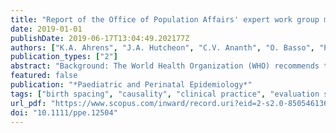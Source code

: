 ```yaml
---
title: "Report of the Office of Population Affairs' expert work group meeting on short birth spacing and adverse pregnancy outcomes: Methodological quality of existing studies and future directions for research"
date: 2019-01-01
publishDate: 2019-06-17T13:04:49.202177Z
authors: ["K.A. Ahrens", "J.A. Hutcheon", "C.V. Ananth", "O. Basso", "P.A. Briss", "C.D. Ferré", "B.N. Frederiksen", "S. Harper", "S. Hernández-Dı́az", "A.H. Hirai", "R.S. Kirby", "M.A. Klebanoff", "L. Lindberg", "S.L. Mumford", "H.D. Nelson", "R.W. Platt", "L.M. Rossen", "A.M. Stuebe", "M.E. Thoma", "C.J. Vladutiu", "S. Moskosky"]
publication_types: ["2"]
abstract: "Background: The World Health Organization (WHO) recommends that women wait at least 24 months after a livebirth before attempting a subsequent pregnancy to reduce the risk of adverse maternal, perinatal, and infant health outcomes. However, the applicability of the WHO recommendations for women in the United States is unclear, as breast feeding, nutrition, maternal age at first birth, and total fertility rate differs substantially between the United States and the low- and middle-resource countries upon which most of the evidence is based. Methods: To inform guideline development for birth spacing specific to women in the United States, the Office of Population Affairs (OPA) convened an expert work group meeting in Washington, DC, on 14-15 September 2017 among reproductive, perinatal, paediatric, social, and public health epidemiologists; obstetrician-gynaecologists; biostatisticians; and experts in evidence synthesis related to women's health. Results: Presentations and discussion topics included the methodological quality of existing studies, evaluation of the evidence for causal effects of short interpregnancy intervals on adverse perinatal and maternal health outcomes, good practices for future research, and identification of research gaps and priorities for future work. Conclusions: This report provides an overview of the presentations, discussions, and conclusions from the expert work group meeting. o̧pyright 2018 The Authors. Paediatric and Perinatal Epidemiology Published by John Wiley & Sons Ltd"
featured: false
publication: "*Paediatric and Perinatal Epidemiology*"
tags: ["birth spacing", "causality", "clinical practice", "evaluation study", "family planning", "health care quality", "maternal care", "perinatal care", "pregnancy outcome", "risk reduction", "United States", "epidemiology", "practice guideline", "pregnancy"]
url_pdf: "https://www.scopus.com/inward/record.uri?eid=2-s2.0-85054613622&doi=10.1111%2fppe.12504&partnerID=40&md5=bcab459c8410fae44f806b9e2af37c6d"
doi: "10.1111/ppe.12504"
---
```


